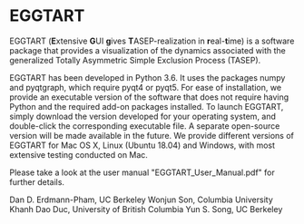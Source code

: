 # EGGTART
EGGTART (**E**xtensive **G**UI **g**ives **T**ASEP-realization in **r**eal-**t**ime) is a software package that provides a visualization of the dynamics associated with the generalized Totally Asymmetric Simple Exclusion Process (TASEP).

EGGTART has been developed in Python 3.6. It uses the packages numpy and pyqtgraph, which require pyqt4 or pyqt5. For ease of installation, we provide an executable version of the software that does not require having Python and the required add-on packages installed. To launch EGGTART, simply download the version developed for your operating system, and double-click the corresponding executable file. A separate open-source version will be made available in the future. We provide different versions of EGGTART for Mac OS X, Linux (Ubuntu 18.04) and Windows, with most extensive testing conducted on Mac.

Please take a look at the user manual "EGGTART_User_Manual.pdf" for further details.
  
Dan D. Erdmann-Pham, UC Berkeley
Wonjun Son, Columbia University
Khanh Dao Duc, University of British Columbia
Yun S. Song, UC Berkeley
